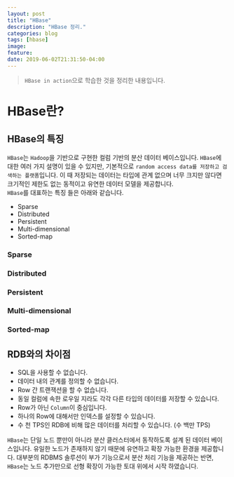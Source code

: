 ```yaml
---
layout: post
title: "HBase"
description: "HBase 정리."
categories: blog
tags: [hbase]
image:
feature:
date: 2019-06-02T21:31:50-04:00
---
```


> `HBase in action`으로 학습한 것을 정리한 내용입니다.

# HBase란?
## HBase의 특징
`HBase`는 `Hadoop`을 기반으로 구현한 컬럼 기반의 분산 데이터 베이스입니다. `HBase`에 대한 여러 가지 설명이 있을 수 있지만, 기본적으로 `random access data를 저장하고 검색하는 플랫폼`입니다. 이 때 저장되는 데이터는 타입에 관계 없으며 너무 크지만 않다면 크기적인 제한도 없는 동적이고 유연한 데이터 모델을 제공합니다.  
`HBase`를 대표하는 특징 들은 아래와 같습니다.
- Sparse
- Distributed
- Persistent
- Multi-dimensional
- Sorted-map

### Sparse

### Distributed

### Persistent

### Multi-dimensional

### Sorted-map


## RDB와의 차이점
- SQL을 사용할 수 없습니다.
- 데이터 내의 관계를 정의할 수 없습니다.
- Row 간 트랜잭션을 할 수 없습니다.
- 동일 컬럼에 속한 로우일 지라도 각각 다른 타입의 데이터를 저장할 수 있습니다.
- Row가 아닌 `Column`이 중심입니다.
- 하나의 Row에 대해서만 인덱스를 설정할 수 있습니다.
- 수 천 TPS인 RDB에 비해 많은 데이터를 처리할 수 있습니다. (수 백만 TPS)

`HBase`는 단일 노드 뿐만이 아니라 분산 클러스터에서 동작하도록 설계 된 데이터 베이스입니다. 유일한 노드가 존재하지 않기 때문에 유연하고 확장 가능한 환경을 제공합니다. 대부분의 RDBMS 솔루션이 부가 기능으로서 분산 처리 기능을 제공하는 반면, `HBase`는 노드 추가만으로 선형 확장이 가능한 토대 위에서 시작 하였습니다.